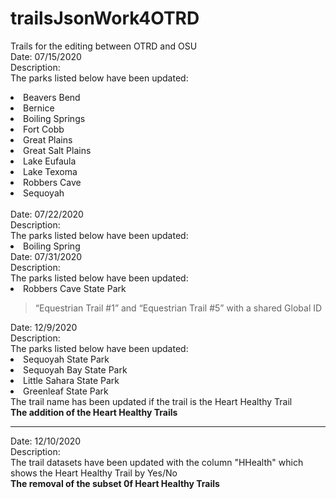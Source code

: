 # trailsJsonWork4OTRD
Trails for the editing between OTRD and OSU<br>
Date: 07/15/2020<br>
Description:<br>
  The parks listed below have been updated:
     <li>Beavers Bend</li>
    <li>Bernice</li>
    <li>Boiling Springs</li>
    <li>Fort Cobb</li>
    <li>Great Plains</li>
    <li>Great Salt Plains</li>
    <li>Lake Eufaula</li>
    <li>Lake Texoma</li>
    <li>Robbers Cave</li>
    <li>Sequoyah</li><br>
Date: 07/22/2020<br>
Description:<br>
  The parks listed below have been updated:
     <li>Boiling Spring</li>
Date: 07/31/2020<br>
Description:<br>
  The parks listed below have been updated:
     <li>Robbers Cave State Park</li>
     <blockquote>“Equestrian Trail #1” and “Equestrian Trail #5” with a shared Global ID </blockquote>
Date: 12/9/2020<br>
Description:<br>
  The parks listed below have been updated:
     <li>Sequoyah State Park</li>
     <li>Sequoyah Bay State Park</li>
     <li>Little Sahara State Park</li>
     <li>Greenleaf State Park</li>
  The trail name has been updated if the trail is the Heart Healthy Trail<br>
  <b>The addition of the Heart Healthy Trails</b><hr>
Date: 12/10/2020<br>
Description:<br>
  The trail datasets have been updated with the column "HHealth" which shows the Heart Healthy Trail by Yes/No<br>
  <b>The removal of the subset 0f Heart Healthy Trails</b>
